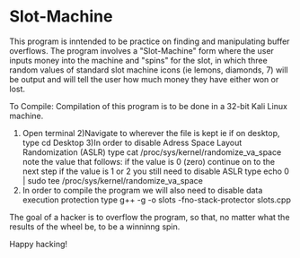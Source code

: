 # Slot-Machine
This program is inntended to be practice on finding and manipulating buffer overflows. The program involves a "Slot-Machine" form where the user inputs money into the machine and "spins" for the slot, in which three random values of standard slot machine icons (ie lemons, diamonds, 7) will be output and will tell the user how much money they have either won or lost. 

To Compile:
Compilation of this program is to be done in a 32-bit Kali Linux machine.
1) Open terminal
2)Navigate to wherever the file is kept
  ie if on desktop, type cd Desktop
3)In order to disable Adress Space Layout Randomization (ASLR) 
    type cat /proc/sys/kernel/randomize_va_space
    note the value that follows:
      if the value is 0 (zero)
        continue on to the next step
      if the value is 1 or 2
        you still need to disable ASLR
        type echo 0 | sudo tee /proc/sys/kernel/randomize_va_space
4) In order to compile the program we will also need to disable data execution protection
    type g++ -g -o slots -fno-stack-protector slots.cpp

The goal of a hacker is to overflow the program, so that, no matter what the results of the wheel be, to be a winninng spin. 

Happy hacking! 